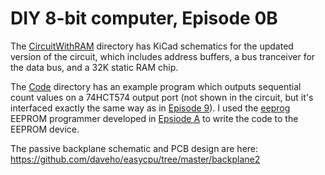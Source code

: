 # DIY 8-bit computer, Episode 0B

The [CircuitWithRAM](CircuitWithRAM) directory has KiCad schematics for the updated version of the circuit, which includes address buffers, a bus tranceiver for the data bus, and a 32K static RAM chip.

The [Code](Code) directory has an example program which outputs sequential count values on a 74HCT574 output port (not shown in the circuit, but it's interfaced exactly the same way as in [Episode 9](../Episode09)).  I used the [eeprog](https://github.com/daveho/eeprog) EEPROM programmer developed in [Epsiode A](../Episode0a) to write the code to the EEPROM device.

The passive backplane schematic and PCB design are here: <https://github.com/daveho/easycpu/tree/master/backplane2>
